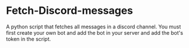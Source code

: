 # Fetch-Discord-messages
A python script that fetches all messages in a discord channel. You must first create your own bot and  add the bot in your server and add the bot's  token  in the script.
